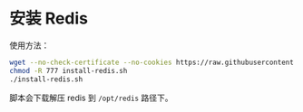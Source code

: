 # 安装 Redis

使用方法：

```sh
wget --no-check-certificate --no-cookies https://raw.githubusercontent.com/dunwu/linux/master/codes/deploy/tool/redis/install-redis.sh
chmod -R 777 install-redis.sh
./install-redis.sh
```

脚本会下载解压 redis 到 `/opt/redis` 路径下。
